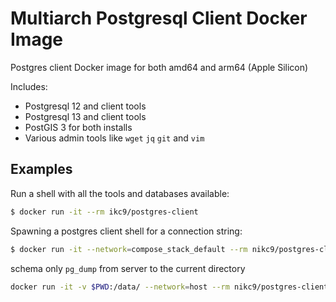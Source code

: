 # Multiarch Postgresql Client Docker Image

Postgres client Docker image for both amd64 and arm64 (Apple Silicon)

Includes:

- Postgresql 12 and client tools
- Postgresql 13 and client tools
- PostGIS 3 for both installs
- Various admin tools like `wget` `jq` `git` and `vim`

## Examples

Run a shell with all the tools and databases available:

```sh
$ docker run -it --rm ikc9/postgres-client
```

Spawning a postgres client shell for a connection string:

```sh
$ docker run -it --network=compose_stack_default --rm nikc9/postgres-client psql postgresql://user:pass@postgres/database
```

schema only `pg_dump` from server to the current directory

```sh
docker run -it -v $PWD:/data/ --network=host --rm nikc9/postgres-client pg_dump -f /data/dump.sql -s postgresql://opennem:opennem@127.0.0.1:15433/opennem
```
